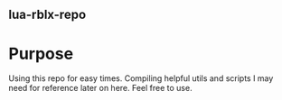 ## lua-rblx-repo

# Purpose

Using this repo for easy times. Compiling helpful utils and scripts I may need for reference later on here. Feel free to use.
